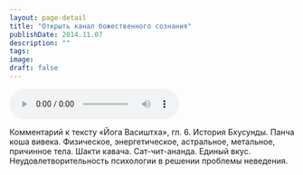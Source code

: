 ```yaml
---
layout: page-detail
title: "Открыть канал божественного сознания"
publishDate: 2014.11.07
description: ""
tags:
image:
draft: false
---
```


<audio title="2014.11.07 - Открыть канал божественного сознания.mp3" src="https://filer-api.advayta.org/v1.0/public/files/73859" controls=""></audio>

 Комментарий к тексту «Йога Васиштха», гл. 6\. История Бхусунды. Панча коша вивека. Физическое, энергетическое, астральное, метальное, причинное тела. Шакти кавача. Сат-чит-ананда. Единый вкус. Неудовлетворительность психологии в решении проблемы неведения. 

  
